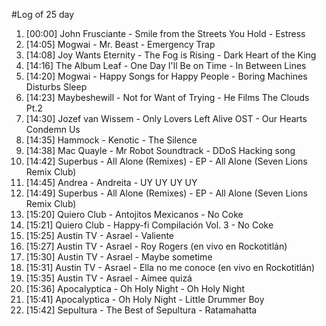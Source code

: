 #Log of 25 day

1. [00:00] John Frusciante - Smile from the Streets You Hold - Estress
1. [14:05] Mogwai - Mr. Beast - Emergency Trap
1. [14:08] Joy Wants Eternity - The Fog is Rising - Dark Heart of the King
1. [14:16] The Album Leaf - One Day I'll Be on Time - In Between Lines
1. [14:20] Mogwai - Happy Songs for Happy People - Boring Machines Disturbs Sleep
1. [14:23] Maybeshewill - Not for Want of Trying - He Films The Clouds Pt.2
1. [14:30] Jozef van Wissem - Only Lovers Left Alive OST - Our Hearts Condemn Us
1. [14:35] Hammock - Kenotic - The Silence
1. [14:38] Mac Quayle - Mr Robot Soundtrack - DDoS Hacking song
1. [14:42] Superbus - All Alone (Remixes) - EP - All Alone (Seven Lions Remix Club)
1. [14:45] Andrea - Andreita - UY UY UY UY
1. [14:49] Superbus - All Alone (Remixes) - EP - All Alone (Seven Lions Remix Club)
1. [15:20] Quiero Club - Antojitos Mexicanos - No Coke
1. [15:21] Quiero Club - Happy-fi Compilación Vol. 3 - No Coke
1. [15:25] Austin TV - Asrael - Valiente
1. [15:27] Austin TV - Asrael - Roy Rogers (en vivo en Rockotitlán)
1. [15:30] Austin TV - Asrael - Maybe sometime
1. [15:31] Austin TV - Asrael - Ella no me conoce (en vivo en Rockotitlán)
1. [15:35] Austin TV - Asrael - Aimee quizá
1. [15:36] Apocalyptica - Oh Holy Night - Oh Holy Night
1. [15:41] Apocalyptica - Oh Holy Night - Little Drummer Boy
1. [15:42] Sepultura - The Best of Sepultura - Ratamahatta
